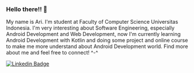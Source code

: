 ### Hello there!! 👋

My name is Ari. I'm student at Faculty of Computer Science Universitas Indonesia. I'm very interesting about Software Engineering, especially Android Development and Web Development, now I'm currently learning Android Development with Kotlin and doing some project and online course to make me more understand about Android Development world. 
Find more about me and feel free to connect! ^-^

[![Linkedin Badge](https://img.shields.io/badge/-LinkedIn-blue?style=flat-square&logo=Linkedin&logoColor=white&link=https://www.linkedin.com/in/nugrahaa878/)](https://www.linkedin.com/in/riyaldi-h-2217b8134/)
